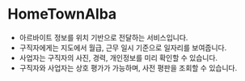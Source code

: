 # HomeTownAlba

- 아르바이트 정보를 위치 기반으로 전달하는 서비스입니다.
- 구직자에게는 지도에서 월급, 근무 일시 기준으로 일자리를 보여줍니다.
- 사업자는 구직자의 사진, 경력, 개인정보를 미리 확인할 수 있습니다.
- 구직자와 사업자는 상호 평가가 가능하며, 사전 평판을 조회할 수 있습니다.
